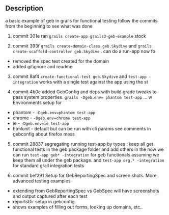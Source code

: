 ## Description
a basic example of geb in grails for functional testing
follow the commits from the beginning to see what was done

1. commit 301e
ran ```grails create-app grails3-geb-example```
stock

2. commit 393f
`grails create-domain-class geb.Skydive` and `grails create-scaffold-controller geb.Skydive` . can do a run-app now fo
- removed the spec test created for the domain
- added gitignore and readme

3. commit 8af4
`create-functional-test geb.Skydive` and `test-app -integration` works with a single test against the app using the st

4. commit 4b0c
added GebConfig and deps with build.grade tweaks to pass system properties. `grails -Dgeb.env= phantom test-app` ... w
Environments setup for
* phantom - `-Dgeb.env=phantom test-app`
* chrome - `-Dgeb.env=chrome test-app`
* ie - `-Dgeb.env=ie test-app`
* htmlunit - default but can be run with cli params
see comments in gebconfig about firefox mess

5. commit 28837
segregating running test-app by types : keep all get functional tests in the geb package folder and add others in the
now we can run `test-app geb* -integration` for geb functionals assuming we keep them all under the geb package.
and `test-app org.* -integration` for standard grail integration tests

6. commit bef291
Setup for GebReportingSpec and screen shots. More advanced testing examples
- extending from GebReportingSpec vs GebSpec will have screenshots and output captured after each test
- reportsDir setup in gebconfig
- shows examples of filling out forms, looking up domains, etc..

